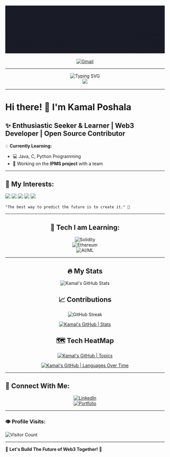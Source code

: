 <div align="center">

![Banner](https://github.com/Kamal-Poshala/Kamal-Poshala/blob/main/Hi%20there%2C%20My%20name%20is%20Kamal%20Poshala.gif) <!-- Replace with your actual banner URL -->

[![Gmail](https://img.shields.io/badge/Gmail-EA4335.svg?style=for-the-badge&logo=Gmail&logoColor=white)](mailto:kamalposhalap.com)


</div>

---

<div align="center">
  <img src="https://readme-typing-svg.herokuapp.com?font=Fira+Code&pause=1000&color=ff00ff&background=000000&center=true&vCenter=true&width=435&lines=Welcome+to+My+Cyberpunk+GitHub!;AI+%7C+ML+%7C+Web3+Enthusiast;Open+Source+Contributor+🚀" alt="Typing SVG" />
  <br>
  <img src="https://media.giphy.com/media/ZVik7pBtu9dNS/giphy.gif" width="40%">
</div>

---

# Hi there! 👋 I'm **Kamal Poshala**  

## ✨ Enthusiastic Seeker & Learner | Web3 Developer | Open Source Contributor  

💡 **Currently Learning:**  
- 💻 Java, C, Python Programming  
- 🚀 Working on the **IPMS project** with a team  

---

## 👀 My Interests:
<div>   

![](https://img.shields.io/badge/-Artificial%20Intelligence-purple)
![](https://img.shields.io/badge/-Machine%20Learning-blue)
![](https://img.shields.io/badge/-Web%203-orange)
![](https://img.shields.io/badge/-Open%20Source%20Contribution-red)
![](https://img.shields.io/badge/-Programming-cyan)

</div>

`"The best way to predict the future is to create it." 🚀`

---

<div align='center'>

## 🚀 Tech I am Learning:

![Solidity](https://img.shields.io/badge/-Solidity-363636?style=flat&logo=solidity&logoColor=white)  
![Ethereum](https://img.shields.io/badge/-Ethereum-3C3C3D?style=flat&logo=ethereum&logoColor=white)  
![AI/ML](https://img.shields.io/badge/-AI%2FML-ff00ff?style=flat&logo=ai&logoColor=white)  

</div>

---

<div align='center'>

## 🔥 My Stats  

![Kamal's GitHub Stats](https://github-readme-stats.vercel.app/api?username=Kamal-Poshala&show_icons=true&cache_seconds=86400&theme=radical&hide_border=true)  

## 📈 Contributions  

![GitHub Streak](https://streak-stats.demolab.com/?user=Kamal-Poshala&theme=radical&hide_border=true)  

[![Kamal's GitHub | Stats](https://stats.quine.sh/Kamal-Poshala/github?theme=radical)](https://quine.sh)  

## 🗺️ Tech HeatMap  

[![Kamal's GitHub | Topics](https://stats.quine.sh/Kamal-Poshala/topics-over-time?theme=radical)](https://quine.sh)  

[![Kamal's GitHub | Languages Over Time](https://stats.quine.sh/Kamal-Poshala/languages-over-time?theme=radical)](https://quine.sh)  

</div>

---

## 📧 Connect With Me:
<div align='center'>

[![LinkedIn](https://img.shields.io/badge/-LinkedIn-0077B5?style=for-the-badge&logo=linkedin&logoColor=white)](https://www.linkedin.com/in/kamal-poshala-6431611a7/)  
[![Portfolio](https://img.shields.io/badge/-Portfolio-000?style=for-the-badge&logo=vercel&logoColor=white)](https://yourwebsite.com)  

</div>

---

### 👁️ Profile Visits:  
![Visitor Count](https://profile-counter.glitch.me/Kamal-Poshala/count.svg)  

---

🌟 **Let's Build The Future of Web3 Together!** 🌟  
